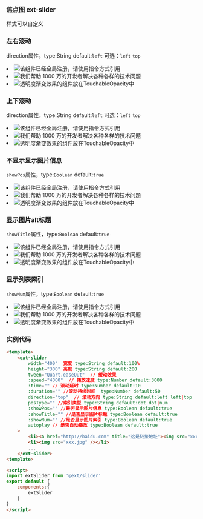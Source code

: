 ### 焦点图 ext-slider
样式可以自定义

### 左右滚动
direction属性，type:String default:`left` 可选：`left` `top`
<ext-slider width="100%" height="300" tween="Bounce.easeOut" :speed="1000"  :time="20" direction="left" :showTitle="false" autoplay>
	<li><img :src="a" alt="该组件已经全局注册，请使用指令方式引用" /></li>
	<li><img :src="b" alt="我们帮助 1000 万的开发者解决各种各样的技术问题" /></li>
	<li><img :src="c" alt="透明度渐变效果的组件放在TouchableOpacity中" /></li>
</ext-slider>


### 上下滚动
direction属性，type:String default:`left` 可选：`left` `top`
<ext-slider width="100%" height="300" tween="Quart.easeOut" :speed="1000"  :time="20" direction="top" :showTitle="false" autoplay>
	<li><img :src="a" alt="该组件已经全局注册，请使用指令方式引用" /></li>
	<li><img :src="b" alt="我们帮助 1000 万的开发者解决各种各样的技术问题" /></li>
	<li><img :src="c" alt="透明度渐变效果的组件放在TouchableOpacity中" /></li>
</ext-slider>
</ext-slider>


### 不显示显示图片信息
`showPos`属性，type:`Boolean` default:`true` 
<ext-slider width="100%" height="300" tween="Quart.easeOut" :speed="1000"  :time="20" direction="left" :showPos="false"  autoplay>
	<li><img :src="a" alt="该组件已经全局注册，请使用指令方式引用" /></li>
	<li><img :src="b" alt="我们帮助 1000 万的开发者解决各种各样的技术问题" /></li>
	<li><img :src="c" alt="透明度渐变效果的组件放在TouchableOpacity中" /></li>
</ext-slider>
</ext-slider>


### 显示图片alt标题
`showTitle`属性，type:`Boolean` default:`true` 
<ext-slider width="100%" height="300" tween="Quart.easeOut" :speed="1000"  :time="20" direction="left" :showNum="false"  autoplay>
	<li><img :src="a" alt="该组件已经全局注册，请使用指令方式引用" /></li>
	<li><img :src="b" alt="我们帮助 1000 万的开发者解决各种各样的技术问题" /></li>
	<li><img :src="c" alt="透明度渐变效果的组件放在TouchableOpacity中" /></li>
</ext-slider>
</ext-slider>


### 显示列表索引
`showNum`属性，type:`Boolean` default:`true` 
<ext-slider width="100%" height="300" tween="Quart.easeOut" :speed="1000"  :time="20" direction="left"   autoplay>
	<li><img :src="a" alt="该组件已经全局注册，请使用指令方式引用" /></li>
	<li><img :src="b" alt="我们帮助 1000 万的开发者解决各种各样的技术问题" /></li>
	<li><img :src="c" alt="透明度渐变效果的组件放在TouchableOpacity中" /></li>
</ext-slider>
</ext-slider>


### 实例代码
``` html
<template>
	<ext-slider 
		width="400"  宽度 type:String default:100% 
		height="300" 高度 type:String default:200 
		tween="Quart.easeOut"  // 缓动效果
		:speed="4000"  // 播放速度 type:Number default:3000
		:time="" // 滚动延时 type:Number default:10
		:duration="" //滚动持续时间  type:Number default:50
		direction="top"  // 滚动方向 type:String default:left left|top
		posType="" //索引类型 type:String default:dot dot|num
		:showPos="" //是否显示图片信息 type:Boolean default:true
		:showTitle="" //是否显示图片标题 type:Boolean default:true
		:showNum="" //是否显示图片索引 type:Boolean default:true
		autoplay // 是否自动播放 type:Boolean default:true
	>	
		<li><a href="http://baidu.com" title="这是链接地址"><img src="xxx.jpg" alt="这是标题..."/></a></li>
		<li><img src="xxx.jpg" /></li>
		...
	</ext-slider>
<template>

<script>
import extSlider from '@ext/slider'
export default {
    components:{
		extSlider
	}
}
</script>
```